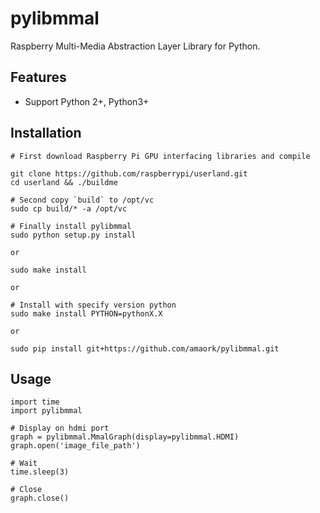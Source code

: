 pylibmmal
=======

Raspberry Multi-Media Abstraction Layer Library for Python.


## Features

- Support Python 2+, Python3+

## Installation

    # First download Raspberry Pi GPU interfacing libraries and compile 
    
    git clone https://github.com/raspberrypi/userland.git
    cd userland && ./buildme
    
    # Second copy `build` to /opt/vc
    sudo cp build/* -a /opt/vc
    
    # Finally install pylibmmal   
    sudo python setup.py install
    
    or
    
    sudo make install
    
    or
    
    # Install with specify version python
    sudo make install PYTHON=pythonX.X
    
    or
    
    sudo pip install git+https://github.com/amaork/pylibmmal.git


## Usage

    import time
    import pylibmmal
    
    # Display on hdmi port
    graph = pylibmmal.MmalGraph(display=pylibmmal.HDMI)
    graph.open('image_file_path')
    
    # Wait
    time.sleep(3)
    
    # Close
    graph.close()

